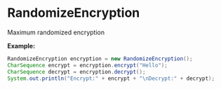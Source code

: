 # RandomizeEncryption
Maximum randomized encryption

**Example:**
```Java
RandomizeEncryption encryption = new RandomizeEncryption();
CharSequence encrypt = encryption.encrypt("Hello");
CharSequence decrypt = encryption.decrypt();
System.out.println("Encrypt:" + encrypt + "\nDecrypt:" + decrypt);
```
